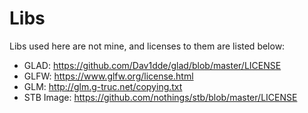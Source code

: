 # Libs

Libs used here are not mine, and licenses to them are listed below:

- GLAD: https://github.com/Dav1dde/glad/blob/master/LICENSE
- GLFW: https://www.glfw.org/license.html
- GLM: http://glm.g-truc.net/copying.txt
- STB Image: https://github.com/nothings/stb/blob/master/LICENSE

